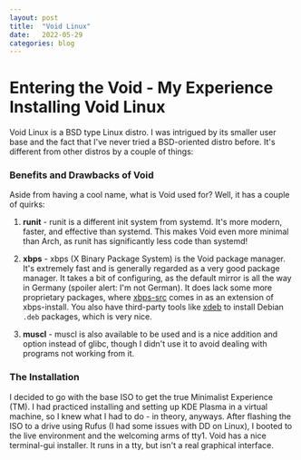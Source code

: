 ```yaml
---
layout: post
title:  "Void Linux"
date:   2022-05-29
categories: blog
---
```


# Entering the Void - My Experience Installing Void Linux

Void Linux is a BSD type Linux distro. I was intrigued by its smaller user base and the fact that I've never tried a BSD-oriented distro before. It's different from other distros by a couple of things:

### Benefits and Drawbacks of Void

Aside from having a cool name, what is Void used for? Well, it has a couple of quirks:

1. **runit** - runit is a different init system from systemd. It's more modern, faster, and effective than systemd. This makes Void even more minimal than Arch, as runit has significantly less code than systemd!

2. **xbps** - xbps (X Binary Package System) is the Void package manager. It's extremely fast and is generally regarded as a very good package manager. It takes a bit of configuring, as the default mirror is all the way in Germany (spoiler alert: I'm not German). It does lack some more proprietary packages, where [xbps-src](https://github.com/void-linux/void-packages) comes in as an extension of xbps-install. You also have third-party tools like [xdeb](https://github.com/toluschr/xdeb) to install Debian `.deb` packages, which is very nice.

3. **muscl** - muscl is also available to be used and is a nice addition and option instead of glibc, though I didn't use it to avoid dealing with programs not working from it.

### The Installation

I decided to go with the base ISO to get the true Minimalist Experience (TM). I had practiced installing and setting up KDE Plasma in a virtual machine, so I knew what I had to do - in theory, anyways. After flashing the ISO to a drive using Rufus (I had some issues with DD on Linux), I booted to the live environment and the welcoming arms of tty1. Void has a nice terminal-gui installer. It runs in a tty, but isn't a real graphical interface.

